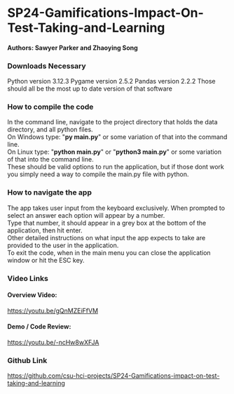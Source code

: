 # SP24-Gamifications-Impact-On-Test-Taking-and-Learning
#### Authors: Sawyer Parker and Zhaoying Song

### Downloads Necessary
Python version 3.12.3
Pygame version 2.5.2
Pandas version 2.2.2
Those should all be the most up to date version of that software

### How to compile the code
In the command line, navigate to the project directory that holds the data directory, and all python files. <br>
On Windows type: "**py main.py**" or some variation of that into the command line. <br>
On Linux type: "**python main.py**" or "**python3 main.py**" or some variation of that into the command line. <br>
These should be valid options to run the application, but if those dont work you simply need a way to compile the main.py file with python. <br>

### How to navigate the app
The app takes user input from the keyboard exclusively. When prompted to select an answer each option will appear by a number. <br>
Type that number, it should appear in a grey box at the bottom of the application, then hit enter. <br>
Other detailed instructions on what input the app expects to take are provided to the user in the application. <br>
To exit the code, when in the main menu you can close the application window or hit the ESC key. <br>

### Video Links
#### Overview Video:
https://youtu.be/gQnMZEiFfVM

#### Demo / Code Review:
https://youtu.be/-ncHw8wXFJA

### Github Link
https://github.com/csu-hci-projects/SP24-Gamifications-impact-on-test-taking-and-learning